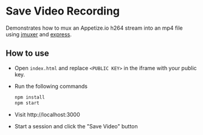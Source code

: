 # Save Video Recording

Demonstrates how to mux an Appetize.io h264 stream into an mp4 file using [jmuxer](https://github.com/samirkumardas/jmuxer) and [express](https://expressjs.com/).

## How to use

- Open `index.html` and replace `<PUBLIC KEY>` in the iframe with your public key.

- Run the following commands
  ```bash
  npm install
  npm start
  ```

- Visit http://localhost:3000

- Start a session and click the "Save Video" button